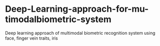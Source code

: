 # Deep-Learning-approach-for-mu-timodalbiometric-system
Deep learning approach of multimodal biometric recognition system using face, finger vein traits, iris
